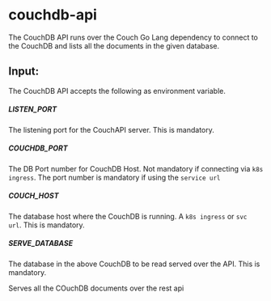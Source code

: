 # couchdb-api

The CouchDB API runs over the Couch Go Lang dependency to connect to the CouchDB and lists all the documents in the given database.

## Input:
The CouchDB API accepts the following as environment variable.

##### LISTEN_PORT
The listening port for the CouchAPI server. This is mandatory.

##### COUCHDB_PORT
The DB Port number for CouchDB Host. Not mandatory if connecting via `k8s ingress`. The port number is mandatory if using the `service url`

##### COUCH_HOST
The database host where the CouchDB is running. A `k8s ingress` or `svc url`. This is mandatory.

##### SERVE_DATABASE
The database in the above CouchDB to be read served over the API. This is mandatory.

Serves all the COuchDB documents over the rest api
